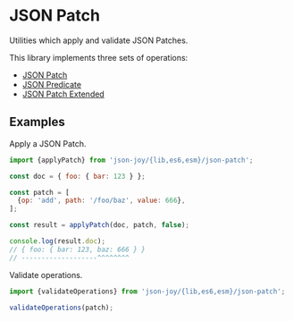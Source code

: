 # JSON Patch

Utilities which apply and validate JSON Patches.

This library implements three sets of operations:

- [JSON Patch](./docs/json-patch.md)
- [JSON Predicate](./docs/json-predicate.md)
- [JSON Patch Extended](./docs/json-patch-extended.md)


## Examples

Apply a JSON Patch.

```js
import {applyPatch} from 'json-joy/{lib,es6,esm}/json-patch';

const doc = { foo: { bar: 123 } };

const patch = [
  {op: 'add', path: '/foo/baz', value: 666},
];

const result = applyPatch(doc, patch, false);

console.log(result.doc);
// { foo: { bar: 123, baz: 666 } }
// -------------------^^^^^^^^
```

Validate operations.

```js
import {validateOperations} from 'json-joy/{lib,es6,esm}/json-patch';

validateOperations(patch);
```
